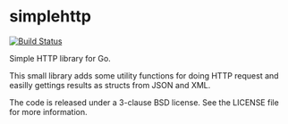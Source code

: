 simplehttp
==========

[![Build Status](https://travis-ci.org/mbanzon/simplehttp.png?branch=master)](https://travis-ci.org/mbanzon/simplehttp)

Simple HTTP library for Go.

This small library adds some utility functions for doing HTTP request and easilly gettings results as
structs from JSON and XML.

The code is released under a 3-clause BSD license. See the LICENSE file for more information.